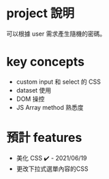 # project 說明
可以根據 user 需求產生隨機的密碼。

# key concepts
-  custom input 和 select 的 CSS
-  dataset 使用
-  DOM 操控
-  JS Array method 熟悉度

# 預計 features
- 美化 CSS ✔️ - 2021/06/19
- 更改下拉式選單內容的CSS